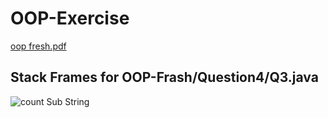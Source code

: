 # OOP-Exercise
[oop fresh.pdf](https://github.com/khaled-taha/OOP-Exercise/files/10351395/oop.fresh.pdf)

## Stack Frames for OOP-Frash/Question4/Q3.java
![count Sub String](https://user-images.githubusercontent.com/61011535/210761588-786ae7c3-37d9-4d14-a72d-5227dfbb17b0.png)
